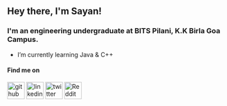 ## Hey there, I'm **Sayan**! 

### I'm an engineering undergraduate at BITS Pilani, K.K Birla Goa Campus. 

- I’m currently learning Java & C++

#### Find me on 
[<img src='https://cdn.jsdelivr.net/npm/simple-icons@3.0.1/icons/github.svg' alt='github' height='40'>](https://github.com/sayawn)      [<img src='<svg role="img" viewBox="0 0 24 24" xmlns="http://www.w3.org/2000/svg"><title>LinkedIn</title><path d="M20.447 20.452h-3.554v-5.569c0-1.328-.027-3.037-1.852-3.037-1.853 0-2.136 1.445-2.136 2.939v5.667H9.351V9h3.414v1.561h.046c.477-.9 1.637-1.85 3.37-1.85 3.601 0 4.267 2.37 4.267 5.455v6.286zM5.337 7.433c-1.144 0-2.063-.926-2.063-2.065 0-1.138.92-2.063 2.063-2.063 1.14 0 2.064.925 2.064 2.063 0 1.139-.925 2.065-2.064 2.065zm1.782 13.019H3.555V9h3.564v11.452zM22.225 0H1.771C.792 0 0 .774 0 1.729v20.542C0 23.227.792 24 1.771 24h20.451C23.2 24 24 23.227 24 22.271V1.729C24 .774 23.2 0 22.222 0h.003z"/></svg>' alt='linkedin' height='40'>](https://www.linkedin.com/in/sayawn/)       [<img src='hhttps://www.flaticon.com/free-icon/linkedin_174857' alt='twitter' height='40'>](https://twitter.com/sayawn_)     [<img src='https://cdn.jsdelivr.net/npm/simple-icons@3.0.1/icons/reddit.svg' alt='Reddit' height='40'>](https://www.reddit.com/user/sayawn_)  
 

